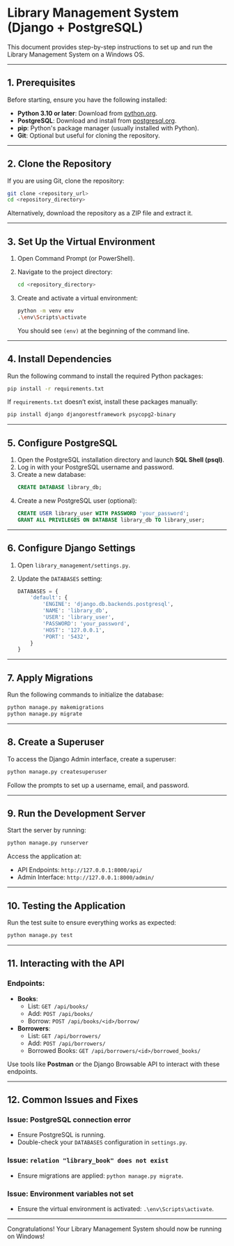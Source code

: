 # Library Management System (Django + PostgreSQL)

This document provides step-by-step instructions to set up and run the Library Management System on a Windows OS.

---

## **1. Prerequisites**

Before starting, ensure you have the following installed:

- **Python 3.10 or later**: Download from [python.org](https://www.python.org/downloads/).
- **PostgreSQL**: Download and install from [postgresql.org](https://www.postgresql.org/download/).
- **pip**: Python's package manager (usually installed with Python).
- **Git**: Optional but useful for cloning the repository.

---

## **2. Clone the Repository**

If you are using Git, clone the repository:

```bash
git clone <repository_url>
cd <repository_directory>
```

Alternatively, download the repository as a ZIP file and extract it.

---

## **3. Set Up the Virtual Environment**

1. Open Command Prompt (or PowerShell).
2. Navigate to the project directory:
   ```bash
   cd <repository_directory>
   ```
3. Create and activate a virtual environment:
   ```bash
   python -m venv env
   .\env\Scripts\activate
   ```

   You should see `(env)` at the beginning of the command line.

---

## **4. Install Dependencies**

Run the following command to install the required Python packages:

```bash
pip install -r requirements.txt
```

If `requirements.txt` doesn’t exist, install these packages manually:

```bash
pip install django djangorestframework psycopg2-binary
```

---

## **5. Configure PostgreSQL**

1. Open the PostgreSQL installation directory and launch **SQL Shell (psql)**.
2. Log in with your PostgreSQL username and password.
3. Create a new database:
   ```sql
   CREATE DATABASE library_db;
   ```
4. Create a new PostgreSQL user (optional):
   ```sql
   CREATE USER library_user WITH PASSWORD 'your_password';
   GRANT ALL PRIVILEGES ON DATABASE library_db TO library_user;
   ```

---

## **6. Configure Django Settings**

1. Open `library_management/settings.py`.
2. Update the `DATABASES` setting:

   ```python
   DATABASES = {
       'default': {
           'ENGINE': 'django.db.backends.postgresql',
           'NAME': 'library_db',
           'USER': 'library_user',
           'PASSWORD': 'your_password',
           'HOST': '127.0.0.1',
           'PORT': '5432',
       }
   }
   ```

---

## **7. Apply Migrations**

Run the following commands to initialize the database:

```bash
python manage.py makemigrations
python manage.py migrate
```

---

## **8. Create a Superuser**

To access the Django Admin interface, create a superuser:

```bash
python manage.py createsuperuser
```

Follow the prompts to set up a username, email, and password.

---

## **9. Run the Development Server**

Start the server by running:

```bash
python manage.py runserver
```

Access the application at:

- API Endpoints: `http://127.0.0.1:8000/api/`
- Admin Interface: `http://127.0.0.1:8000/admin/`

---

## **10. Testing the Application**

Run the test suite to ensure everything works as expected:

```bash
python manage.py test
```

---

## **11. Interacting with the API**

### Endpoints:

- **Books**:
  - List: `GET /api/books/`
  - Add: `POST /api/books/`
  - Borrow: `POST /api/books/<id>/borrow/`
- **Borrowers**:
  - List: `GET /api/borrowers/`
  - Add: `POST /api/borrowers/`
  - Borrowed Books: `GET /api/borrowers/<id>/borrowed_books/`

Use tools like **Postman** or the Django Browsable API to interact with these endpoints.

---

## **12. Common Issues and Fixes**

### **Issue: PostgreSQL connection error**
- Ensure PostgreSQL is running.
- Double-check your `DATABASES` configuration in `settings.py`.

### **Issue: `relation "library_book" does not exist`**
- Ensure migrations are applied: `python manage.py migrate`.

### **Issue: Environment variables not set**
- Ensure the virtual environment is activated: `.\env\Scripts\activate`.

---

Congratulations! Your Library Management System should now be running on Windows!

